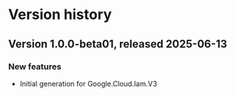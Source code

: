 # Version history

## Version 1.0.0-beta01, released 2025-06-13

### New features

- Initial generation for Google.Cloud.Iam.V3

